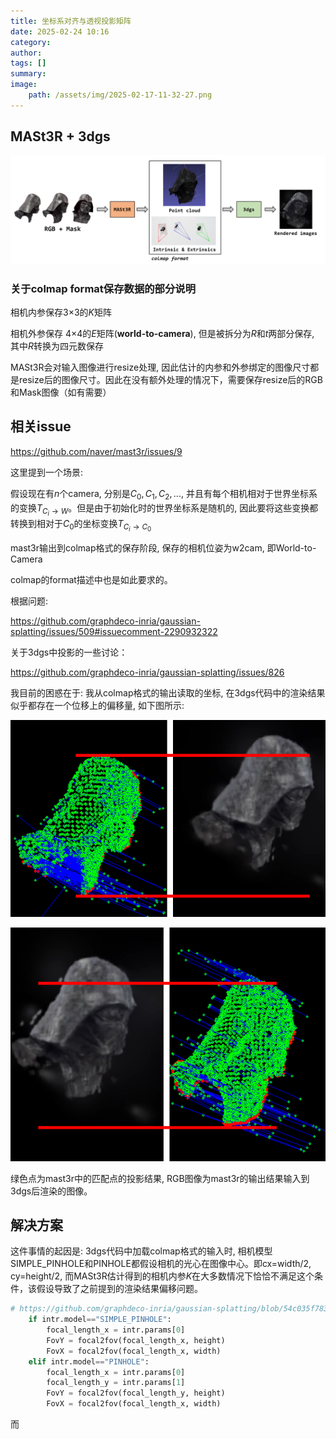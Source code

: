```yaml
---
title: 坐标系对齐与透视投影矩阵
date: 2025-02-24 10:16
category: 
author: 
tags: []
summary:
image:
    path: /assets/img/2025-02-17-11-32-27.png
---
```


## MASt3R + 3dgs

![](/assets/img/2025-02-24-10-33-15.png)

### 关于colmap format保存数据的部分说明

相机内参保存3×3的$K$矩阵

相机外参保存 4×4的$E$矩阵(**world-to-camera**), 但是被拆分为$R$和$t$两部分保存, 其中$R$转换为四元数保存

MASt3R会对输入图像进行resize处理, 因此估计的内参和外参绑定的图像尺寸都是resize后的图像尺寸。因此在没有额外处理的情况下，需要保存resize后的RGB和Mask图像（如有需要）

## 相关issue

https://github.com/naver/mast3r/issues/9

这里提到一个场景:

假设现在有$n$个camera, 分别是$C_0, C_1, C_2, ...$, 并且有每个相机相对于世界坐标系的变换$T_{C_{i} \rightarrow W}$。但是由于初始化时的世界坐标系是随机的, 因此要将这些变换都转换到相对于$C_{0}$的坐标变换$T_{C_{i} \rightarrow C_{0}}$


mast3r输出到colmap格式的保存阶段, 保存的相机位姿为w2cam, 即World-to-Camera

colmap的format描述中也是如此要求的。

根据问题:

https://github.com/graphdeco-inria/gaussian-splatting/issues/509#issuecomment-2290932322

关于3dgs中投影的一些讨论：

https://github.com/graphdeco-inria/gaussian-splatting/issues/826

我目前的困惑在于: 我从colmap格式的输出读取的坐标, 在3dgs代码中的渲染结果似乎都存在一个位移上的偏移量, 如下图所示:

![](/assets/img/2025-02-17-11-32-10.png)

![](/assets/img/2025-02-17-11-32-27.png)

绿色点为mast3r中的匹配点的投影结果, RGB图像为mast3r的输出结果输入到3dgs后渲染的图像。


## 解决方案

这件事情的起因是: 3dgs代码中加载colmap格式的输入时, 相机模型SIMPLE_PINHOLE和PINHOLE都假设相机的光心在图像中心。即cx=width/2, cy=height/2, 而MASt3R估计得到的相机内参$K$在大多数情况下恰恰不满足这个条件，该假设导致了之前提到的渲染结果偏移问题。


~~~python
# https://github.com/graphdeco-inria/gaussian-splatting/blob/54c035f7834b564019656c3e3fcc3646292f727d/scene/dataset_readers.py#L88
    if intr.model=="SIMPLE_PINHOLE":
        focal_length_x = intr.params[0]
        FovY = focal2fov(focal_length_x, height)
        FovX = focal2fov(focal_length_x, width)
    elif intr.model=="PINHOLE":
        focal_length_x = intr.params[0]
        focal_length_y = intr.params[1]
        FovY = focal2fov(focal_length_y, height)
        FovX = focal2fov(focal_length_x, width)
~~~

而
